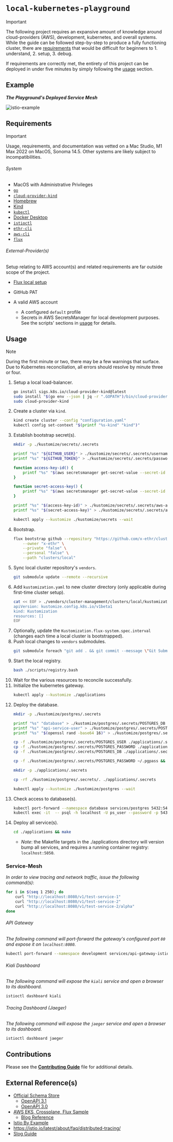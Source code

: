 # `local-kubernetes-playground`

> [!IMPORTANT]
> The following project requires an expansive amount of knowledge around cloud-providers (AWS), development, kubernetes, and overall
> systems. While the guide can be followed step-by-step to produce a fully functioning cluster, there are [requirements](#requirements)
> that would be difficult for beginners to 1. understand, 2. setup, 3. debug.
> 
> If requirements are correctly met, the entirety of this project can be deployed in under five minutes by simply following the [usage](#usage) section.

## Example

***The Playground's Deployed Service Mesh***

![istio-example](./.documentation/example-istio-service-mesh-2.png)

## Requirements

> [!IMPORTANT]
> Usage, requirements, and documentation was vetted on a Mac Studio, M1 Max 2022 on MacOS, Sonoma 14.5. Other systems are likely subject to
> incompatibilities.

###### System

- MacOS with Administrative Privileges
- [`go`](https://go.dev/doc/install)
- [`cloud-provider-kind`](https://github.com/kubernetes-sigs/cloud-provider-kind)
- [Homebrew](https://brew.sh)
- [Kind](https://kind.sigs.k8s.io/docs/user/quick-start/)
- [`kubectl`](https://kubernetes.io/docs/tasks/tools/install-kubectl)
- [Docker Desktop](https://www.docker.com/products/docker-desktop/)
- [`istioctl`](https://istio.io/latest/docs/setup/getting-started/)
- [`ethr-cli`](https://github.com/x-ethr/ethr-cli)
- [`aws-cli`](https://docs.aws.amazon.com/cli/latest/userguide/getting-started-install.html)
- [`flux`](https://fluxcd.io/flux/get-started/)

###### External-Provider(s)

Setup relating to AWS account(s) and related requirements are far outside scope of the project.

- [Flux local setup](https://fluxcd.io/flux/get-started/)

- GitHub PAT

- A valid AWS account
  - A configured `default` profile
  - Secrets in AWS SecretsManager for local development purposes. See the scripts' sections in [usage](#usage) for details.

## Usage

> [!NOTE]
> During the first minute or two, there may be a few warnings that surface. Due to Kubernetes reconciliation, all errors
> should resolve by minute three or four.

1. Setup a local load-balancer.
    ```bash
    go install sigs.k8s.io/cloud-provider-kind@latest
    sudo install "$(go env --json | jq -r ".GOPATH")/bin/cloud-provider-kind" /usr/local/bin
    sudo cloud-provider-kind
    ```
2. Create a cluster via `kind`.
    ```bash
    kind create cluster --config "configuration.yaml"
    kubectl config set-context "$(printf "%s-kind" "kind")"
    ```
3. Establish bootstrap secret(s).
    ```bash
    mkdir -p ./kustomize/secrets/.secrets
   
    printf "%s" "${GITHUB_USER}" > ./kustomize/secrets/.secrets/username
    printf "%s" "${GITHUB_TOKEN}" > ./kustomize/secrets/.secrets/password

    function access-key-id() {
        printf "%s" "$(aws secretsmanager get-secret-value --secret-id "local/external-secrets/provider/aws/credentials" --query SecretString | jq -r | jq -r ".\"aws-access-key-id\"")"
    }

    function secret-access-key() {
        printf "%s" "$(aws secretsmanager get-secret-value --secret-id "local/external-secrets/provider/aws/credentials" --query SecretString | jq -r | jq -r ".\"aws-secret-access-key\"")"
    }

    printf "%s" "$(access-key-id)" > ./kustomize/secrets/.secrets/aws-access-key-id
    printf "%s" "$(secret-access-key)" > ./kustomize/secrets/.secrets/aws-secret-access-key
    
    kubectl apply --kustomize ./kustomize/secrets --wait
    ```
4. Bootstrap.
    ```bash
    flux bootstrap github --repository "https://github.com/x-ethr/cluster-management" \
        --owner "x-ethr" \
        --private "false" \
        --personal "false" \
        --path "clusters/local"
    ```
5. Sync local cluster repository's `vendors`.
    ```bash
    git submodule update --remote --recursive
    ```
6. Add `kustomization.yaml` to new cluster directory (only applicable during first-time cluster setup).
    ```bash
    cat << EOF > ./vendors/cluster-management/clusters/local/kustomization.yaml
    apiVersion: kustomize.config.k8s.io/v1beta1
    kind: Kustomization
    resources: []
    EOF
    ```
7. Optionally, update the `Kustomization.flux-system.spec.interval` (changes each time a local cluster is bootstrapped).
8. Push local changes to `vendors` submodules.
    ```bash
    git submodule foreach "git add . && git commit --message \"Git Submodule Update(s)\" && git push -u origin HEAD:main" 
    ```
9. Start the local registry.
    ```bash
    bash ./scripts/registry.bash
    ```
10. Wait for the various resources to reconcile successfully.
11. Initialize the kubernetes gateway.
    ```bash
    kubectl apply --kustomize ./applications 
    ```
12. Deploy the database.
    ```bash
    mkdir -p ./kustomize/postgres/.secrets

    printf "%s" "database" > ./kustomize/postgres/.secrets/POSTGRES_DB
    printf "%s" "api-service-user" > ./kustomize/postgres/.secrets/POSTGRES_USER
    printf "%s" "$(openssl rand -base64 16)" > ./kustomize/postgres/.secrets/POSTGRES_PASSWORD
    
    cp -f ./kustomize/postgres/.secrets/POSTGRES_USER ./applications/.secrets/PGUSER
    cp -f ./kustomize/postgres/.secrets/POSTGRES_PASSWORD ./applications/.secrets/PGPASSWORD
    cp -f ./kustomize/postgres/.secrets/POSTGRES_DB ./applications/.secrets/PGDATABASE
    
    cp -f ./kustomize/postgres/.secrets/POSTGRES_PASSWORD ~/.pgpass && chmod 600 ~/.pgpass
    
    mkdir -p ./applications/.secrets
    
    cp -rf ./kustomize/postgres/.secrets/. ./applications/.secrets

    kubectl apply --kustomize ./kustomize/postgres --wait
    ```
13. Check access to database(s).
    ```bash
    kubectl port-forward --namespace database services/postgres 5432:5432
    kubectl exec -it  -- psql -h localhost -U ps_user --password -p 5432 ps_db
    ```
14. Deploy all service(s).
    ```bash
    cd ./applications && make
    ```
    - *Note*: the Makefile targets in the ./applications directory will version bump all services, and requires a running container registry: `localhost:5050`. 

### Service-Mesh

*In order to view tracing and network traffic, issue the following command(s)*:

```bash
for i in $(seq 1 250); do
    curl "http://localhost:8080/v1/test-service-1"
    curl "http://localhost:8080/v1/test-service-2"
    curl "http://localhost:8080/v1/test-service-2/alpha"
done
```

###### API Gateway

*The following command will port-forward the gateway's configured port `80` and expose it on `localhost:8080`.*

```bash
kubectl port-forward --namespace development services/api-gateway-istio 8080:80
```

###### Kiali Dashboard

*The following command will expose the `kiali` service and open a browser to its dashboard.*

```bash
istioctl dashboard kiali
```

###### Tracing Dashboard (Jaeger)

*The following command will expose the `jaeger` service and open a browser to its dashboard.*

```bash
istioctl dashboard jaeger
```

## Contributions

Please see the [**Contributing Guide**](./CONTRIBUTING.md) file for additional details.

## External Reference(s)

- [Official Schema Store](https://github.com/SchemaStore/schemastore/tree/master/src/schemas/json)
  - [OpenAPI 3.1](https://raw.githubusercontent.com/OAI/OpenAPI-Specification/main/schemas/v3.1/schema.json)
  - [OpenAPI 3.0](https://raw.githubusercontent.com/OAI/OpenAPI-Specification/main/schemas/v3.0/schema.json)
- [AWS EKS, Crossplane, Flux Sample](https://github.com/aws-samples/eks-gitops-crossplane-flux/tree/main)
    - [Blog Reference](https://aws.amazon.com/blogs/containers/gitops-model-for-provisioning-and-bootstrapping-amazon-eks-clusters-using-crossplane-and-argo-cd/)
- [Istio By Example](https://istiobyexample.dev/grpc/)
- https://istio.io/latest/about/faq/distributed-tracing/
- [Slog Guide](https://betterstack.com/community/guides/logging/logging-in-go/)
